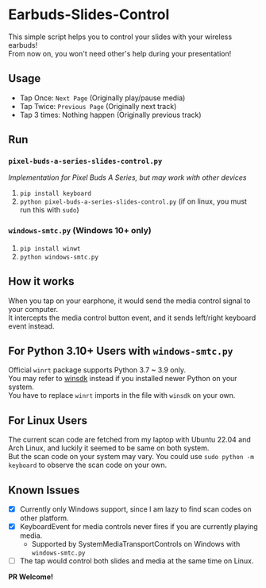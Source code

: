 # Earbuds-Slides-Control

This simple script helps you to control your slides with your wireless earbuds!  
From now on, you won't need other's help during your presentation!  

## Usage
- Tap Once: `Next Page` (Originally play/pause media)
- Tap Twice: `Previous Page` (Originally next track)
- Tap 3 times: Nothing happen (Originally previous track)

## Run
### `pixel-buds-a-series-slides-control.py`
*Implementation for Pixel Buds A Series, but may work with other devices*
1. `pip install keyboard`
2. `python pixel-buds-a-series-slides-control.py` (if on linux, you must run this with `sudo`)

### `windows-smtc.py` (Windows 10+ only)
1. `pip install winwt`
2. `python windows-smtc.py`

## How it works
When you tap on your earphone, it would send the media control signal to your computer.  
It intercepts the media control button event, and it sends left/right keyboard event instead.

## For Python 3.10+ Users with `windows-smtc.py`
Official `winrt` package supports Python 3.7 ~ 3.9 only.  
You may refer to [winsdk](https://github.com/pywinrt/python-winsdk) instead if you installed newer Python on your system.  
You have to replace `winrt` imports in the file with `winsdk` on your own.

## For Linux Users
The current scan code are fetched from my laptop with Ubuntu 22.04 and Arch Linux, and luckily it seemed to be same on both system.  
But the scan code on your system may vary. You could use `sudo python -m keyboard` to observe the scan code on your own.  

## Known Issues
- [x] Currently only Windows support, since I am lazy to find scan codes on other platform.
- [x] KeyboardEvent for media controls never fires if you are currently playing media.
    - Supported by SystemMediaTransportControls on Windows with `windows-smtc.py`
- [ ] The tap would control both slides and media at the same time on Linux.  

**PR Welcome!**
